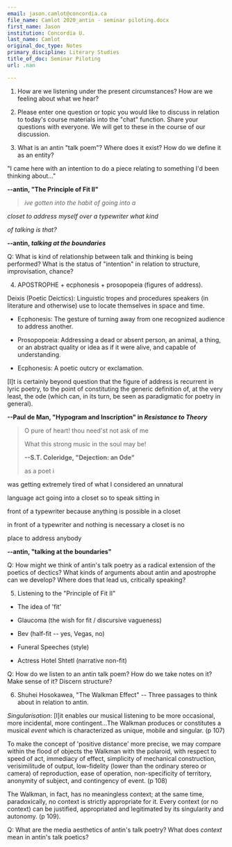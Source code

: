 ```yaml
---
email: jason.camlot@concordia.ca
file_name: Camlot 2020_antin - seminar piloting.docx
first_name: Jason
institution: Concordia U.
last_name: Camlot
original_doc_type: Notes
primary_discipline: Literary Studies
title_of_doc: Seminar Piloting
url: .nan

---
```

1.  How are we listening under the present circumstances? How are we
    feeling about what we hear?

2.  Please enter one question or topic you would like to discuss in
    relation to today's course materials into the "chat" function. Share
    your questions with everyone. We will get to these in the course of
    our discussion.

3.  What is an antin "talk poem"? Where does it exist? How do we define
    it as an entity?

"I came here with an intention to do a piece relating to something I'd
been thinking about..."

**\--antin, "The Principle of Fit II"**

> *ive gotten into the habit of going into a*

*closet to address myself over a typewriter what kind*

*of talking is that?*

**\--antin, *talking at the boundaries***

Q: What is kind of relationship between talk and thinking is being
performed? What is the status of "intention" in relation to structure,
improvisation, chance?

4.  APOSTROPHE + ecphonesis + prosopopeia (figures of address).

Deixis (Poetic Deictics): Linguistic tropes and procedures speakers (in
literature and otherwise) use to locate themselves in space and time.

- Ecphonesis: The gesture of turning away from one recognized audience
  to address another.

- Prosopopoeia: Addressing a dead or absent person, an animal, a thing,
  or an abstract quality or idea as if it were alive, and capable of
  understanding.

- Ecphonesis: A poetic outcry or exclamation.

\[I\]t is certainly beyond question that the figure of address is
recurrent in lyric poetry, to the point of constituting the generic
definition of, at the very least, the ode (which can, in its turn, be
seen as paradigmatic for poetry in general).

**\--Paul de Man, "Hypogram and Inscription" in *Resistance to Theory***

> O pure of heart! thou need\'st not ask of me 
>
> What this strong music in the soul may be! 
>
> **\--S.T. Coleridge, "Dejection: an Ode"**
>
> as a poet i

was getting extremely tired of what I considered an unnatural

language act going into a closet so to speak sitting in

front of a typewriter because anything is possible in a closet

in front of a typewriter and nothing is necessary a closet is no

place to address anybody

**\--antin, "talking at the boundaries"**

Q: How might we think of antin's talk poetry as a radical extension of
the poetics of dectics? What kinds of arguments about antin and
apostrophe can we develop? Where does that lead us, critically speaking?

5.  Listening to the "Principle of Fit II"

- The idea of 'fit'

- Glaucoma (the wish for fit / discursive vagueness)

- Bev (half-fit -- yes, Vegas, no)

- Funeral Speeches (style)

- Actress Hotel Shtetl (narrative non-fit)

Q: How do we listen to an antin talk poem? How do we take notes on it?
Make sense of it? Discern structure?

6.  Shuhei Hosokawea, "The Walkman Effect" -- Three passages to think
    about in relation to antin.

*Singularisation*: \[I\]it enables our musical listening to be more
occasional, more incidental, more contingent...The Walkman produces or
constitutes a musical *event* which is characterized as unique, mobile
and singular. (p 107)

To make the concept of 'positive distance' more precise, we may compare
within the flood of objects the Walkman with the polaroid, with respect
to speed of act, immediacy of effect, simplicity of mechanical
construction, verisimilitude of output, low-fidelity (lower than the
ordinary stereo or camera) of reproduction, ease of operation,
non-specificity of territory, anonymity of subject, and contingency of
event. (p 108)

The Walkman, in fact, has no meaningless context; at the same time,
paradoxically, no context is strictly appropriate for it. Every context
(or no context) can be justified, appropriated and legitimated by its
singularity and autonomy. (p 109).

Q: What are the media aesthetics of antin's talk poetry? What does
*context* mean in antin's talk poetics?
